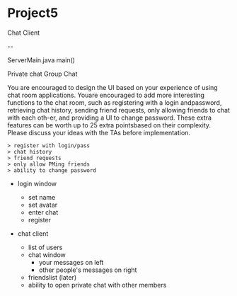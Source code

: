 # Project5
Chat Client

--

ServerMain.java
	main()

Private chat
Group Chat

You are encouraged to design the UI based on your experience of using chat room applications. Youare encouraged to add more interesting functions to the chat room, such as registering with a login andpassword, retrieving chat history, sending friend requests, only allowing friends to chat with each oth-er, and providing a UI to change password. These extra features can be worth up to 25 extra pointsbased on their complexity. Please discuss your ideas with the TAs before implementation. 

	> register with login/pass
	> chat history 
	> friend requests
	> only allow PMing friends
	> ability to change password


- login window
	- set name
	- set avatar
	- enter chat
	- register

- chat client
	- list of users
	- chat window
		- your messages on left
		- other people's messages on right
	- friendslist (later)
	- ability to open private chat with other members

